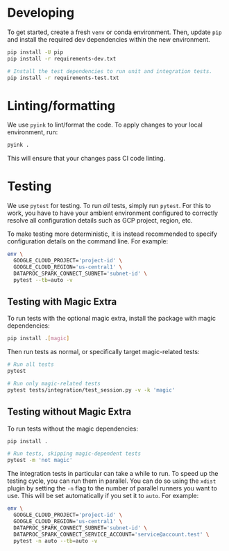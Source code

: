 # Developing

To get started, create a fresh `venv` or conda environment. Then, update `pip`
and install the required dev dependencies within the new environment.

```sh
pip install -U pip
pip install -r requirements-dev.txt

# Install the test dependencies to run unit and integration tests.
pip install -r requirements-test.txt
```

# Linting/formatting

We use `pyink` to lint/format the code. To apply changes to your local
environment, run:

```sh
pyink .
```

This will ensure that your changes pass CI code linting.

# Testing

We use `pytest` for testing. To run _all_ tests, simply run `pytest`. For this
to work, you have to have your ambient environment configured to correctly
resolve all configuration details such as GCP project, region, etc.

To make testing more deterministic, it is instead recommended to specify
configuration details on the command line. For example:

```sh
env \
  GOOGLE_CLOUD_PROJECT='project-id' \
  GOOGLE_CLOUD_REGION='us-central1' \
  DATAPROC_SPARK_CONNECT_SUBNET='subnet-id' \
  pytest --tb=auto -v
```

## Testing with Magic Extra

To run tests with the optional magic extra, install the package with magic dependencies:

```sh
pip install .[magic]
```

Then run tests as normal, or specifically target magic-related tests:

```sh
# Run all tests
pytest

# Run only magic-related tests
pytest tests/integration/test_session.py -v -k 'magic'
```

## Testing without Magic Extra

To run tests without the magic dependencies:

```sh
pip install .

# Run tests, skipping magic-dependent tests
pytest -m 'not magic'
```

The integration tests in particular can take a while to run. To speed up the
testing cycle, you can run them in parallel. You can do so using the `xdist`
plugin by setting the `-n` flag to the number of parallel runners you want to
use. This will be set automatically if you set it to `auto`. For example:

```sh
env \
  GOOGLE_CLOUD_PROJECT='project-id' \
  GOOGLE_CLOUD_REGION='us-central1' \
  DATAPROC_SPARK_CONNECT_SUBNET='subnet-id' \
  DATAPROC_SPARK_CONNECT_SERVICE_ACCOUNT='service@account.test' \
  pytest -n auto --tb=auto -v
```
